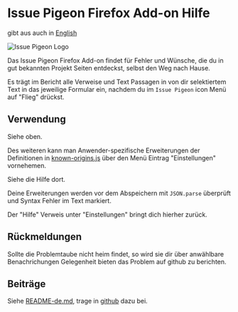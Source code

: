 # Issue Pigeon Firefox Add-on Hilfe

gibt aus auch in [English](./HELP.html)

![Issue Pigeon Logo](icon48.png)

Das Issue Pigeon Firefox Add-on findet für Fehler und
Wünsche, die du in gut bekannten Projekt Seiten entdeckst,
selbst den Weg nach Hause.

Es trägt im Bericht alle Verweise und Text Passagen in
von dir selektiertem Text in das jeweilige Formular ein,
nachdem du im `Issue Pigeon` icon Menü auf "Flieg" drückst.

## Verwendung

Siehe oben.

Des weiteren kann man Anwender-spezifische Erweiterungen der Definitionen in
[known-origins.js](https://github.com/anaran/IssuePigeonFirefox/blob/master/IssuePigeon/data/known-origins.js)
über den Menü Eintrag "Einstellungen" vornehemen.

Siehe die Hilfe dort.

Deine Erweiterungen werden vor dem Abspeichern mit
`JSON.parse` überprüft und Syntax Fehler im Text markiert.

Der "Hilfe" Verweis unter "Einstellungen" bringt dich hierher zurück.

## Rückmeldungen

Sollte die Problemtaube nicht heim findet, so wird sie dir
über anwählbare Benachrichungen Gelegenheit bieten das Problem auf github zu berichten.

## Beiträge

Siehe [README-de.md](./README-de.html), trage in
[github](https://github.com/anaran/IssuePigeonFirefox/blob/master/README-de.md) dazu bei.
